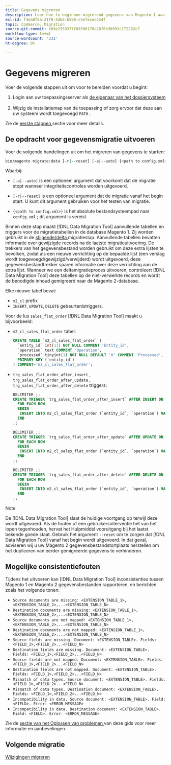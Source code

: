 ```yaml
---
title: Gegevens migreren
description: Leer hoe te beginnen migrerend gegevens van Magento 1 aan Magento 2 met  [!DNL Data Migration Tool].
exl-id: f4ea8f6a-21f8-4db6-b598-c5efecec254f
topic: Commerce, Migration
source-git-commit: e83e2359377f03506178c28f8b30993c172282c7
workflow-type: tm+mt
source-wordcount: '331'
ht-degree: 0%

---
```


# Gegevens migreren

Voer de volgende stappen uit om voor te bereiden voordat u begint:

1. Login aan uw toepassingsserver als [ de eigenaar van het dossiersysteem ](../../../installation/prerequisites/file-system/overview.md).
1. Wijzig de installatiemap van de toepassing of zorg ervoor dat deze aan uw systeem wordt toegevoegd `PATH` .

Zie de [ eerste stappen ](overview.md#first-steps) sectie voor meer details.

## De opdracht voor gegevensmigratie uitvoeren

Voer de volgende handelingen uit om het migreren van gegevens te starten:

```bash
bin/magento migrate:data [-r|--reset] [-a|--auto] {<path to config.xml>}
```

Waarbij:

* `[-a|--auto]` is een optioneel argument dat voorkomt dat de migratie stopt wanneer integriteitscontroles worden uitgevoerd.

* `[-r|--reset]` is een optioneel argument dat de migratie vanaf het begin start. U kunt dit argument gebruiken voor het testen van migratie.

* `{<path to config.xml>}` is het absolute bestandsysteempad naar `config.xml` ; dit argument is vereist

Binnen deze stap maakt [!DNL Data Migration Tool] aanvullende tabellen en triggers voor de migratietabellen in de database Magento 1. Zij worden gebruikt in de [ stijgende/delta ](delta.md) migratiestap. Aanvullende tabellen bevatten informatie over gewijzigde records na de laatste migratieuitvoering. De trekkers van het gegevensbestand worden gebruikt om deze extra lijsten te bevolken, zodat als een nieuwe verrichting op de bepaalde lijst (een verslag wordt toegevoegd/gewijzigd/verwijderd) wordt uitgevoerd, deze gegevensbestandtrekker sparen informatie over deze verrichting aan de extra lijst. Wanneer we een deltamigratieproces uitvoeren, controleert [!DNL Data Migration Tool] deze tabellen op de niet-verwerkte records en wordt de benodigde inhoud gemigreerd naar de Magento 2-database.

Elke nieuwe tabel bevat:

* `m2_cl` prefix
* `INSERT`, `UPDATE`, `DELETE` gebeurtenistriggers.

Voor de lus `sales_flat_order` [!DNL Data Migration Tool] maakt u bijvoorbeeld:

* `m2_cl_sales_flat_order` tabel:

  ```sql
  CREATE TABLE `m2_cl_sales_flat_order` (
    `entity_id` int(11) NOT NULL COMMENT 'Entity_id',
    `operation` text COMMENT 'Operation',
    `processed` tinyint(1) NOT NULL DEFAULT '0' COMMENT 'Processed',
    PRIMARY KEY (`entity_id`)
  ) COMMENT='m2_cl_sales_flat_order';
  ```

* `trg_sales_flat_order_after_insert` , `trg_sales_flat_order_after_update` , `trg_sales_flat_order_after_delete` triggers:

  ```sql
  DELIMITER ;;
  CREATE TRIGGER `trg_sales_flat_order_after_insert` AFTER INSERT ON `sales_flat_order`
    FOR EACH ROW
    BEGIN
     INSERT INTO m2_cl_sales_flat_order (`entity_id`, `operation`) VALUES (NEW.entity_id, 'INSERT')ON DUPLICATE KEY UPDATE operation = 'INSERT';
    END
  ;;
  
  DELIMITER ;;
  CREATE TRIGGER `trg_sales_flat_order_after_update` AFTER UPDATE ON `sales_flat_order`
    FOR EACH ROW
    BEGIN
     INSERT INTO m2_cl_sales_flat_order (`entity_id`, `operation`) VALUES (NEW.entity_id, 'UPDATE') ON DUPLICATE KEY UPDATE operation = 'UPDATE';
    END
  ;;
  
  DELIMITER ;;
  CREATE TRIGGER `trg_sales_flat_order_after_delete` AFTER DELETE ON `sales_flat_order`
    FOR EACH ROW
    BEGIN
     INSERT INTO m2_cl_sales_flat_order (`entity_id`, `operation`) VALUES (OLD.entity_id, 'DELETE')ON DUPLICATE KEY UPDATE operation = 'DELETE';
    END
  ;;
  ```

>[!NOTE]
>
>De [!DNL Data Migration Tool] slaat de huidige voortgang op terwijl deze wordt uitgevoerd. Als de fouten of een gebruikersinterventie het van het lopen tegenhouden, hervat het Hulpmiddel vooruitgang bij het laatst bekende goede staat. Gebruik het argument `--reset` om te zorgen dat [!DNL Data Migration Tool] vanaf het begin wordt uitgevoerd. In dat geval, adviseren wij u uw Magento 2 gegevensbestandstortplaats herstellen om het dupliceren van eerder gemigreerde gegevens te verhinderen.


## Mogelijke consistentiefouten

Tijdens het uitvoeren kan [!DNL Data Migration Tool] inconsistenties tussen Magento 1 en Magento 2 gegevensbestanden rapporteren, en berichten zoals het volgende tonen:

* `Source documents are missing: <EXTENSION_TABLE_1>,<EXTENSION_TABLE_2>,...<EXTENSION_TABLE_N>`
* `Destination documents are missing: <EXTENSION_TABLE_1>,<EXTENSION_TABLE_2>,...<EXTENSION_TABLE_N>`
* `Source documents are not mapped: <EXTENSION_TABLE_1>,<EXTENSION_TABLE_2>,...<EXTENSION_TABLE_N>`
* `Destination documents are not mapped: <EXTENSION_TABLE_1>,<EXTENSION_TABLE_2>,...<EXTENSION_TABLE_N>`
* `Source fields are missing. Document: <EXTENSION_TABLE>. Fields: <FIELD_1>,<FIELD_2>...<FIELD_N>`
* `Destination fields are missing. Document: <EXTENSION_TABLE>. Fields: <FIELD_1>,<FIELD_2>...<FIELD_N>`
* `Source fields are not mapped. Document: <EXTENSION_TABLE>. Fields: <FIELD_1>,<FIELD_2>...<FIELD_N>`
* `Destination fields are not mapped. Document: <EXTENSION_TABLE>. Fields: <FIELD_1>,<FIELD_2>...<FIELD_N>`
* `Mismatch of data types. Source document: <EXTENSION_TABLE>. Fields: <FIELD_1>,<FIELD_2>...<FIELD_N>`
* `Mismatch of data types. Destination document: <EXTENSION_TABLE>. Fields: <FIELD_1>,<FIELD_2>...<FIELD_N>`
* `Incompatibility in data. Source document: <EXTENSION_TABLE>. Field: <FIELD>. Error: <ERROR_MESSAGE>`
* `Incompatibility in data. Destination document: <EXTENSION_TABLE>. Field: <FIELD>. Error: <ERROR_MESSAGE>`

Zie de [ sectie van het Oplossen van problemen ](https://support.magento.com/hc/en-us/articles/360033020451) van deze gids voor meer informatie en aanbevelingen.

## Volgende migratie

[Wijzigingen migreren](delta.md)
